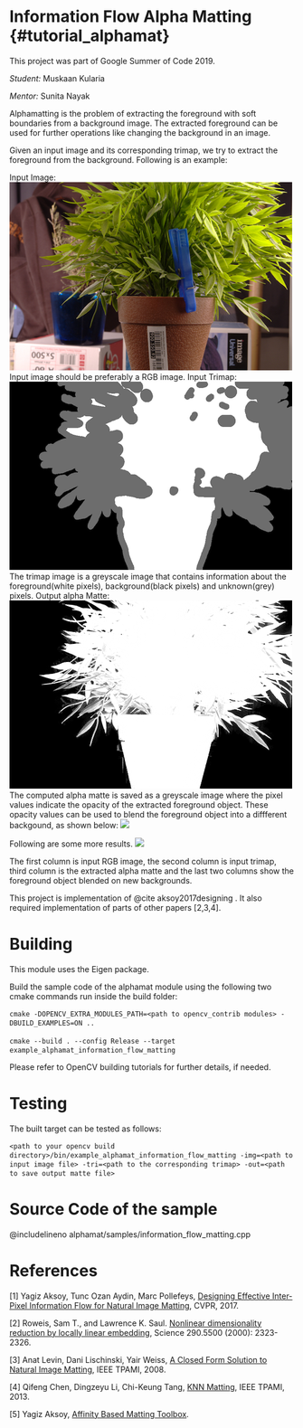 Information Flow Alpha Matting {#tutorial_alphamat}
============================

This project was part of Google Summer of Code 2019.

*Student:* Muskaan Kularia

*Mentor:* Sunita Nayak

Alphamatting is the problem of extracting the foreground with soft boundaries from a background image. The extracted foreground can be used for further operations like changing the background in an image.

Given an input image and its corresponding trimap, we try to extract the foreground from the background. Following is an example:

Input Image: ![](../samples/input_images/plant.jpg)
Input image should be preferably a RGB image.
Input Trimap: ![](../samples/trimaps/plant.png)
The trimap image is a greyscale image that contains information about the foreground(white pixels), background(black pixels) and unknown(grey) pixels.
Output alpha Matte: ![](../samples/output_mattes/plant_result.png)
The computed alpha matte is saved as a greyscale image where the pixel values indicate the opacity of the extracted foreground object. These opacity values can be used to blend the foreground object into a diffferent backgound, as shown below:
![](./images/plant_new_backgrounds.jpg)

Following are some more results.
![](./images/matting_results.jpg)

The first column is input RGB image, the second column is input trimap, third column is the extracted alpha matte and the last two columns show the foreground object blended on new backgrounds.

This project is implementation of @cite aksoy2017designing . It also required implementation of parts of other papers [2,3,4].

# Building

This module uses the Eigen package.

Build the sample code of the alphamat module using the following two cmake commands run inside the build folder:
```
cmake -DOPENCV_EXTRA_MODULES_PATH=<path to opencv_contrib modules> -DBUILD_EXAMPLES=ON ..

cmake --build . --config Release --target example_alphamat_information_flow_matting
```
Please refer to OpenCV building tutorials for further details, if needed.

# Testing

The built target can be tested as follows:
```
<path to your opencv build directory>/bin/example_alphamat_information_flow_matting -img=<path to input image file> -tri=<path to the corresponding trimap> -out=<path to save output matte file>
```
# Source Code of the sample

@includelineno alphamat/samples/information_flow_matting.cpp

# References

[1] Yagiz Aksoy, Tunc Ozan Aydin, Marc Pollefeys, [Designing Effective Inter-Pixel Information Flow for Natural Image Matting](https://www.researchgate.net/publication/318489370_Designing_Effective_Inter-Pixel_Information_Flow_for_Natural_Image_Matting), CVPR, 2017.

[2] Roweis, Sam T., and Lawrence K. Saul. [Nonlinear dimensionality reduction by locally linear embedding](https://science.sciencemag.org/content/290/5500/2323), Science 290.5500 (2000): 2323-2326.

[3] Anat Levin, Dani Lischinski, Yair Weiss, [A Closed Form Solution to Natural Image Matting](https://www.researchgate.net/publication/5764820_A_Closed-Form_Solution_to_Natural_Image_Matting), IEEE TPAMI, 2008.

[4] Qifeng Chen, Dingzeyu Li, Chi-Keung Tang, [KNN Matting](http://dingzeyu.li/files/knn-matting-tpami.pdf), IEEE TPAMI, 2013.

[5] Yagiz Aksoy, [Affinity Based Matting Toolbox](https://github.com/yaksoy/AffinityBasedMattingToolbox).

